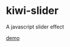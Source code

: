 kiwi-slider
===========

A javascript slider effect



[demo](http://loethen.github.io/kiwi-slider/)

